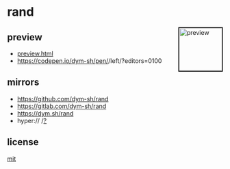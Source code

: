 # rand

> <DESCRIPTION>


<a href='./preview.png'><img height=100 border=2 align='right' alt='preview' src='preview.png'></a>
## preview
- [preview.html](./preview.html)
- https://codepen.io/dym-sh/pen/<TBD>/left/?editors=0100


## mirrors
- https://github.com/dym-sh/rand
- https://gitlab.com/dym-sh/rand
- https://dym.sh/rand
- hyper://<TBD> /[?](https://beakerbrowser.com)


## license
[mit](./license)
